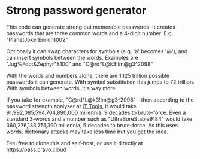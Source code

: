 # Strong password generator

This code can generate strong but memorable passwords.  It creates passwords that are three common words and a 4-digit number.  E.g. "PlanetJokerEnrich1002"

Optionally it can swap characters for symbols (e.g. 'a' becomes '@'), and can insert symbols between the words.  Examples are "Jug%Foot&Zephyr^8100" and "C@rd*L@k3!Im@g3^2098"

With the words and numbers alone, there are 1.125 trillion possible passwords it can generate.  With symbol substitution this jumps to 72 trillion.  With symbols between words, it's way more.

If you take for example, "C@rd*L@k3!Im@g3^2098" - then according to the password strength analyser at [IT Tools](https://it-tools.tech/password-strength-analyser), it would take 91,992,085,594,704,890,000 millennia, 9 decades to brute-force.  Even a standard 3-words and a number such as "UltraBoreStable9184" would take 360,276,133,751,390 millennia, 5 decades to brute-force.  As this uses words, dictionary attacks may take less time but you get the idea.

Feel free to clone this and self-host, or use it directly at https://pass.cravo.cloud
